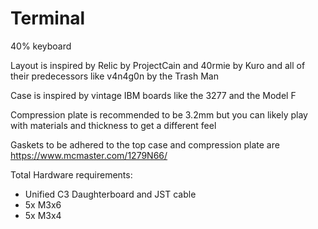 # Terminal

40% keyboard

Layout is inspired by Relic by ProjectCain and 40rmie by Kuro and all of their predecessors like v4n4g0n by the Trash Man

Case is inspired by vintage IBM boards like the 3277 and the Model F

Compression plate is recommended to be 3.2mm but you can likely play with materials and thickness to get a different feel

Gaskets to be adhered to the top case and compression plate are https://www.mcmaster.com/1279N66/

Total Hardware requirements:
- Unified C3 Daughterboard and JST cable
- 5x M3x6
- 5x M3x4
